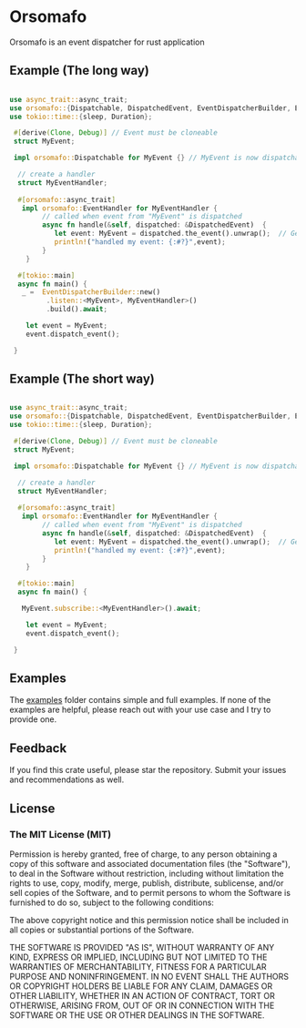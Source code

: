 # Orsomafo

Orsomafo is an event dispatcher for rust application

## Example (The long way)

```rust

use async_trait::async_trait;
use orsomafo::{Dispatchable, DispatchedEvent, EventDispatcherBuilder, EventHandler};
use tokio::time::{sleep, Duration};

 #[derive(Clone, Debug)] // Event must be cloneable
 struct MyEvent;

 impl orsomafo::Dispatchable for MyEvent {} // MyEvent is now dispatchable

  // create a handler
  struct MyEventHandler;
    
  #[orsomafo::async_trait]
   impl orsomafo::EventHandler for MyEventHandler {
        // called when event from "MyEvent" is dispatched
        async fn handle(&self, dispatched: &DispatchedEvent)  {
           let event: MyEvent = dispatched.the_event().unwrap();  // Get the instance of "MyEvent"
           println!("handled my event: {:#?}",event);
        }
    }

  #[tokio::main]
  async fn main() {
   _ =  EventDispatcherBuilder::new()
         .listen::<MyEvent>, MyEventHandler>()
         .build().await;

    let event = MyEvent;
    event.dispatch_event();

 }

```

## Example (The short way)
```rust

use async_trait::async_trait;
use orsomafo::{Dispatchable, DispatchedEvent, EventDispatcherBuilder, EventHandler};
use tokio::time::{sleep, Duration};

 #[derive(Clone, Debug)] // Event must be cloneable
 struct MyEvent;

 impl orsomafo::Dispatchable for MyEvent {} // MyEvent is now dispatchable

  // create a handler
  struct MyEventHandler;
    
  #[orsomafo::async_trait]
   impl orsomafo::EventHandler for MyEventHandler {
        // called when event from "MyEvent" is dispatched
        async fn handle(&self, dispatched: &DispatchedEvent)  {
           let event: MyEvent = dispatched.the_event().unwrap();  // Get the instance of "MyEvent"
           println!("handled my event: {:#?}",event);
        }
    }

  #[tokio::main]
  async fn main() {

   MyEvent.subscribe::<MyEventHandler>().await;

    let event = MyEvent;
    event.dispatch_event();

 }

```

## Examples

The [examples](https://github.com/shiftrightonce/orsomafo/tree/main/examples) folder contains simple and full examples. If none of the examples are helpful,
please reach out with your use case and I  try to provide one.

## Feedback

If you find this crate useful, please star the repository. Submit your issues and recommendations as well.

## License

### The MIT License (MIT)

Permission is hereby granted, free of charge, to any person obtaining a copy of this software and associated documentation files (the "Software"), to deal in the Software without restriction, including without limitation the rights to use, copy, modify, merge, publish, distribute, sublicense, and/or sell copies of the Software, and to permit persons to whom the Software is furnished to do so, subject to the following conditions:

The above copyright notice and this permission notice shall be included in all copies or substantial portions of the Software.

THE SOFTWARE IS PROVIDED "AS IS", WITHOUT WARRANTY OF ANY KIND, EXPRESS OR IMPLIED, INCLUDING BUT NOT LIMITED TO THE WARRANTIES OF MERCHANTABILITY, FITNESS FOR A PARTICULAR PURPOSE AND NONINFRINGEMENT. IN NO EVENT SHALL THE AUTHORS OR COPYRIGHT HOLDERS BE LIABLE FOR ANY CLAIM, DAMAGES OR OTHER LIABILITY, WHETHER IN AN ACTION OF CONTRACT, TORT OR OTHERWISE, ARISING FROM, OUT OF OR IN CONNECTION WITH THE SOFTWARE OR THE USE OR OTHER DEALINGS IN THE SOFTWARE.
